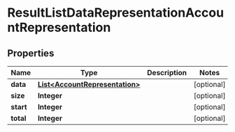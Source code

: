 
# ResultListDataRepresentationAccountRepresentation

## Properties
Name | Type | Description | Notes
------------ | ------------- | ------------- | -------------
**data** | [**List&lt;AccountRepresentation&gt;**](AccountRepresentation.md) |  |  [optional]
**size** | **Integer** |  |  [optional]
**start** | **Integer** |  |  [optional]
**total** | **Integer** |  |  [optional]



